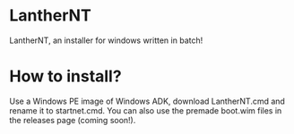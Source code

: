 # LantherNT
LantherNT, an installer for windows written in batch!
# How to install?
Use a Windows PE image of Windows ADK, download LantherNT.cmd and rename it to startnet.cmd.
You can also use the premade boot.wim files in the releases page (coming soon!).
